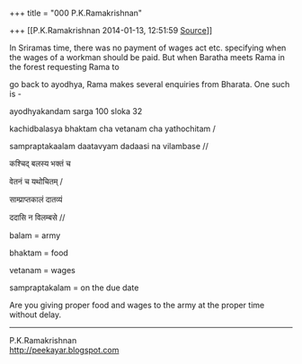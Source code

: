 +++
title = "000 P.K.Ramakrishnan"

+++
[[P.K.Ramakrishnan	2014-01-13, 12:51:59 [Source](https://groups.google.com/g/samskrita/c/Glt_Evuz-v4)]]



In Sriramas time, there was no payment of wages act etc. specifying when the wages of a workman should be paid. But when Baratha meets Rama in the forest requesting Rama to

go back to ayodhya, Rama makes several enquiries from Bharata. One such is -

ayodhyakandam sarga 100 sloka 32

  

kachidbalasya bhaktam cha vetanam cha yathochitam /

sampraptakaalam daatavyam dadaasi na vilambase //

  

  

कश्चिद् बलस्य भक्तं च

वेतनं च यथोचितम् /

साम्प्राप्तकालं दातव्यं

ददासि न विलम्बसे //

  

balam = army

bhaktam = food

vetanam = wages

sampraptakalam = on the due date

  

Are you giving proper food and wages to the army at the proper time without delay.  



-----------------------------------  
P.K.Ramakrishnan  
<http://peekayar.blogspot.com>


